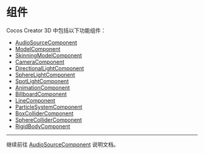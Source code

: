 # 组件

Cocos Creator 3D 中包括以下功能组件：

- [AudioSourceComponent]()
- [ModelComponent]()
- [SkinningModelComponent]()
- [CameraComponent](camera-component.md)
- [DirectionalLightComponent]()
- [SphereLightComponent]()
- [SpotLightComponent]()
- [AnimationComponent]()
- [BillboardComponent]()
- [LineComponent]()
- [ParticleSystemComponent]()
- [BoxColliderComponent]()
- [SphereColliderComponent]()
- [RigidBodyComponent]()

---

继续前往 [AudioSourceComponent]() 说明文档。